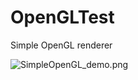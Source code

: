 # OpenGLTest

Simple OpenGL renderer

![SimpleOpenGL_demo.png](https://i.ibb.co/bLw82pd/Simple-Open-GL-demo.png)
